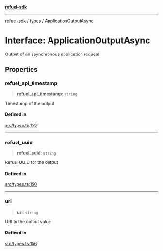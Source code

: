 [**refuel-sdk**](../../README.md)

***

[refuel-sdk](../../modules.md) / [types](../README.md) / ApplicationOutputAsync

# Interface: ApplicationOutputAsync

Output of an asynchronous application request

## Properties

### refuel\_api\_timestamp

> **refuel\_api\_timestamp**: `string`

Timestamp of the output

#### Defined in

[src/types.ts:153](https://github.com/refuel-ai/refuel-sdk/blob/16874f20b5fcb3c7bb7b9b1c20e6a2b25e10328d/src/types.ts#L153)

***

### refuel\_uuid

> **refuel\_uuid**: `string`

Refuel UUID for the output

#### Defined in

[src/types.ts:150](https://github.com/refuel-ai/refuel-sdk/blob/16874f20b5fcb3c7bb7b9b1c20e6a2b25e10328d/src/types.ts#L150)

***

### uri

> **uri**: `string`

URI to the output value

#### Defined in

[src/types.ts:156](https://github.com/refuel-ai/refuel-sdk/blob/16874f20b5fcb3c7bb7b9b1c20e6a2b25e10328d/src/types.ts#L156)
